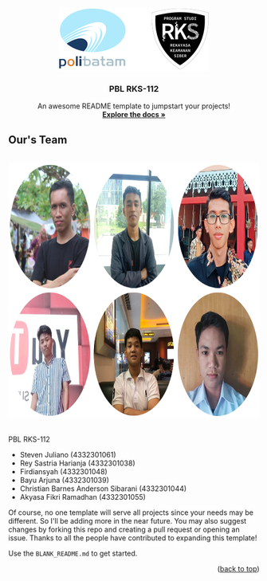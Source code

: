 <!-- PROJECT LOGO -->
<br />
<div align="center">
  <a href="https://github.com/xyzsteven/pblrks-112">
    <img src="images/logo.png" alt="Logo" width="300" height="128">
  </a>

  <h3 align="center">PBL RKS-112</h3>

  <p align="center">
    An awesome README template to jumpstart your projects!
    <br />
    <a href="https://github.com/othneildrew/Best-README-Template"><strong>Explore the docs »</strong></a>
    <br />
  </p>
</div>

## Our's Team
</br>
<div align="center">
  <img src="images/ours.png" alt="Logo" width="800" height="512">
</div>
</br>

PBL RKS-112
* Steven Juliano (4332301061)
* Rey Sastria Harianja (4332301038)
* Firdiansyah (4332301048)
* Bayu Arjuna (4332301039)
* Christian Barnes Anderson Sibarani (4332301044)
* Akyasa Fikri Ramadhan (4332301055)

Of course, no one template will serve all projects since your needs may be different. So I'll be adding more in the near future. You may also suggest changes by forking this repo and creating a pull request or opening an issue. Thanks to all the people have contributed to expanding this template!

Use the `BLANK_README.md` to get started.

<p align="right">(<a href="#readme-top">back to top</a>)</p>
